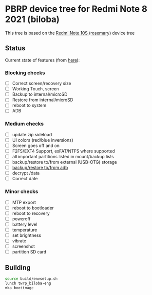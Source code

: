 # PBRP device tree for Redmi Note 8 2021 (biloba)

This tree is based on the [Redmi Note 10S (rosemary)](https://github.com/RedmiNote10S/recovery_device_redmi_rosemary) device tree

## Status

Current state of features (from [here](https://twrp.me/faq/OfficialMaintainer.html)):

### Blocking checks

- [ ] Correct screen/recovery size
- [ ] Working Touch, screen
- [ ] Backup to internal/microSD
- [ ] Restore from internal/microSD
- [ ] reboot to system
- [ ] ADB

### Medium checks

- [ ] update.zip sideload
- [ ] UI colors (red/blue inversions)
- [ ] Screen goes off and on
- [ ] F2FS/EXT4 Support, exFAT/NTFS where supported
- [ ] all important partitions listed in mount/backup lists
- [ ] backup/restore to/from external (USB-OTG) storage
- [ ] [backup/restore to/from adb](https://gerrit.omnirom.org/#/c/15943/)
- [ ] decrypt /data
- [ ] Correct date

### Minor checks

- [ ] MTP export
- [ ] reboot to bootloader
- [ ] reboot to recovery
- [ ] poweroff
- [ ] battery level
- [ ] temperature
- [ ] set brightness
- [ ] vibrate
- [ ] screenshot
- [ ] partition SD card

## Building

```bash
source build/envsetup.sh
lunch twrp_biloba-eng
mka bootimage
```


